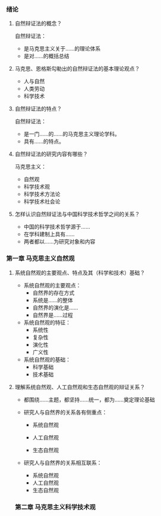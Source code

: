 ### 绪论

1. 自然辩证法的概念？

   自然辩证法：

   * 是马克思主义关于……的理论体系
   * 是对……的概括总结

2. 马克思、恩格斯勾勒出的自然辩证法的基本理论观点？

   * 人与自然
   * 人类劳动
   * 科学技术

3. 自然辩证法的特点？

   自然辩证法：

   * 是一门……的……的马克思主义理论学科。
   * 具有……的特点。

4. 自然辩证法的研究内容有哪些？

   马克思主义：

   * 自然观
   * 科学技术观
   * 科学技术方法论
   * 科学技术社会论

5. 怎样认识自然辩证法与中国科学技术哲学之间的关系？

   * 中国的科学技术哲学源于……
   * 在学科建制上具有……
   * 两者都以……为研究对象和内容

### 第一章 马克思主义自然观

1. 系统自然观的主要观点、特点及其（科学和技术）基础？

   * 系统自然观的主要观点：
     * 自然界的存在方式
     * 系统是……的整体
     * 自然界的演化是……
     * 自然界是……过程
   * 系统自然观的特征：
     * 系统性
     * 复杂性
     * 演化性
     * 广义性
   * 系统自然观的基础：
     * 科学基础
     * 技术基础

2. 理解系统自然观、人工自然观和生态自然观的辩证关系？

   * 都围绕……主题，都坚持……统一，都为……奠定理论基础
   * 研究人与自然界的关系各有侧重点：

     * 系统自然观

     * 人工自然观

     * 生态自然观
   * 研究人与自然界的关系相互联系：
     - 系统自然观
     - 人工自然观
     - 生态自然观

   ### 第二章 马克思主义科学技术观

   ​